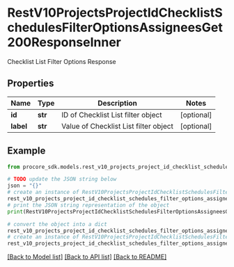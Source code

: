 # RestV10ProjectsProjectIdChecklistSchedulesFilterOptionsAssigneesGet200ResponseInner

Checklist List Filter Options Response

## Properties

Name | Type | Description | Notes
------------ | ------------- | ------------- | -------------
**id** | **str** | ID of Checklist List filter object | [optional] 
**label** | **str** | Value of Checklist List filter object | [optional] 

## Example

```python
from procore_sdk.models.rest_v10_projects_project_id_checklist_schedules_filter_options_assignees_get200_response_inner import RestV10ProjectsProjectIdChecklistSchedulesFilterOptionsAssigneesGet200ResponseInner

# TODO update the JSON string below
json = "{}"
# create an instance of RestV10ProjectsProjectIdChecklistSchedulesFilterOptionsAssigneesGet200ResponseInner from a JSON string
rest_v10_projects_project_id_checklist_schedules_filter_options_assignees_get200_response_inner_instance = RestV10ProjectsProjectIdChecklistSchedulesFilterOptionsAssigneesGet200ResponseInner.from_json(json)
# print the JSON string representation of the object
print(RestV10ProjectsProjectIdChecklistSchedulesFilterOptionsAssigneesGet200ResponseInner.to_json())

# convert the object into a dict
rest_v10_projects_project_id_checklist_schedules_filter_options_assignees_get200_response_inner_dict = rest_v10_projects_project_id_checklist_schedules_filter_options_assignees_get200_response_inner_instance.to_dict()
# create an instance of RestV10ProjectsProjectIdChecklistSchedulesFilterOptionsAssigneesGet200ResponseInner from a dict
rest_v10_projects_project_id_checklist_schedules_filter_options_assignees_get200_response_inner_from_dict = RestV10ProjectsProjectIdChecklistSchedulesFilterOptionsAssigneesGet200ResponseInner.from_dict(rest_v10_projects_project_id_checklist_schedules_filter_options_assignees_get200_response_inner_dict)
```
[[Back to Model list]](../README.md#documentation-for-models) [[Back to API list]](../README.md#documentation-for-api-endpoints) [[Back to README]](../README.md)


